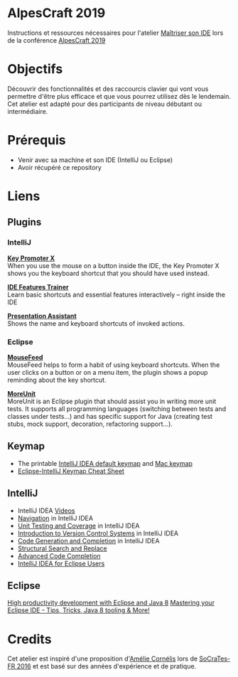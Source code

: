 # AlpesCraft 2019
Instructions et ressources nécessaires pour l'atelier [Maîtriser son IDE](https://www.alpescraft.fr/session/?talk=6-3) 
lors de la conférence [AlpesCraft 2019](https://www.apescraft.fr/)

# Objectifs
Découvrir des fonctionnalités et des raccourcis clavier qui vont vous permettre d'être plus efficace et que vous pourrez 
utilisez dès le lendemain.  
Cet atelier est adapté pour des participants de niveau débutant ou intermédiaire.


# Prérequis
- Venir avec sa machine et son IDE (IntelliJ ou Eclipse)
- Avoir récupéré ce repository 

# Liens
## Plugins
### IntelliJ
**[Key Promoter X](https://plugins.jetbrains.com/plugin/9792-key-promoter-x)**  
			When you use the mouse on a button inside the IDE, the Key Promoter X shows you the keyboard shortcut that you should have used instead.
		
**[IDE Features Trainer](https://plugins.jetbrains.com/plugin/8554-ide-features-trainer)**  
Learn basic shortcuts and essential features interactively – right inside the IDE

**[Presentation Assistant](https://plugins.jetbrains.com/plugin/11631-presentation-assistant)**  
Shows the name and keyboard shortcuts of invoked actions.
	
### Eclipse
**[MouseFeed](https://marketplace.eclipse.org/content/mousefeed)**  
MouseFeed helps to form a habit of using keyboard shortcuts. When the user clicks on a button or on a menu item, the plugin shows a popup reminding about the key shortcut.

**[MoreUnit](https://marketplace.eclipse.org/content/moreunit)**  
MoreUnit is an Eclipse plugin that should assist you in writing more unit tests. It supports all programming languages 
(switching between tests and classes under tests...) and has specific support for Java (creating test stubs, mock support, 
decoration, refactoring support...).

## Keymap
- The printable [IntelliJ IDEA default keymap](https://resources.jetbrains.com/assets/products/intellij-idea/IntelliJIDEA_ReferenceCard.pdf) 
and [Mac keymap](https://resources.jetbrains.com/assets/products/intellij-idea/IntelliJIDEA_ReferenceCard_mac.pdf)
- [Eclipse-IntelliJ Keymap Cheat Sheet](https://jrebel.com/rebellabs/getting-started-with-intellij-idea-as-an-eclipse-user/4/)
	
## IntelliJ
- IntelliJ IDEA [Videos](https://www.youtube.com/user/intellijideavideo)
- [Navigation](https://www.youtube.com/watch?v=1UHsJyCq1SU) in IntelliJ IDEA	
- [Unit Testing and Coverage](https://www.youtube.com/watch?v=QDFI19lj4OM) in IntelliJ IDEA 
- [Introduction to Version Control Systems](https://www.youtube.com/watch?v=MaQnpCaiop0) in IntelliJ IDEA 	
- [Code Generation and Completion](https://www.youtube.com/watch?v=sx7_SS8y-_o) in IntelliJ IDEA	
- [Structural Search and Replace](https://www.youtube.com/watch?v=fIPr_ANBpFk)
- [Advanced Code Completion](https://www.youtube.com/watch?v=Qzur8Mm3W9k)
- [IntelliJ IDEA for Eclipse Users](https://trishagee.github.io/resources/intellij_for_eclipse_users/)

## Eclipse
[High productivity development with Eclipse and Java 8](https://www.youtube.com/watch?v=nFqstziRrLs)
[Mastering your Eclipse IDE - Tips, Tricks, Java 8 tooling & More!](https://fr.slideshare.net/NoopurGupta6/mastering-your-eclipse-ide-tips-tricks-java-8-tooling-more)


# Credits
Cet atelier est inspiré d'une proposition d'[Amélie Cornélis](https://github.com/am-cornelis/know-ur-ide) lors de 
[SoCraTes-FR 2016](https://github.com/SoCraTes-FR/socrates-fr.github.io/wiki/2016-Home) et est basé sur des années 
d'expérience et de pratique.